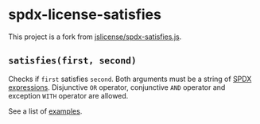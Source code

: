 # spdx-license-satisfies

This project is a fork from [jslicense/spdx-satisfies.js](https://github.com/jslicense/spdx-satisfies.js).

## `satisfies(first, second)`

Checks if `first` satisfies `second`. Both arguments must be a string of [SPDX expressions](https://spdx.github.io/spdx-spec/v2.3/SPDX-license-expressions/). Disjunctive `OR` operator, conjunctive `AND` operator and exception `WITH` operator are allowed.

See a list of [examples](./test/cases.js).
